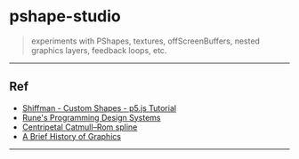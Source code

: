 # pshape-studio
> experiments with PShapes, textures, offScreenBuffers, nested graphics layers, feedback loops, etc.
____________



## Ref
* [Shiffman - Custom Shapes - p5.js Tutorial][1]
* [Rune's Programming Design Systems][2]
* [Centripetal Catmull–Rom spline][3]
* [A Brief History of Graphics][4]








---------
[1]:https://www.youtube.com/watch?v=76fiD5DvzeQ
[2]:https://programmingdesignsystems.com/shape/custom-shapes/index.html#custom-shapes-pANLh0l
[3]:https://en.wikipedia.org/wiki/Centripetal_Catmull%E2%80%93Rom_spline
[4]:https://www.youtube.com/watch?v=QyjyWUrHsFc




